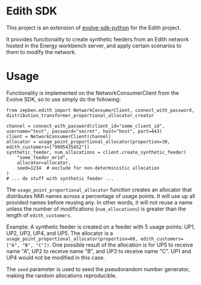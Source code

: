 # Edith SDK #

This project is an extension of [evolve-sdk-python](https://github.com/zepben/evolve-sdk-python) for the Edith project.

It provides functionality to create synthetic feeders from an Edith network hosted in the Energy workbench server,
and apply certain scenarios to them to modify the network.

# Usage #

Functionality is implemented on the NetworkConsumerClient from the Evolve SDK, so to use simply do the following:

    from zepben.edith import NetworkConsumerClient, connect_with_password, distribution_transformer_proportional_allocator_creator
    
    channel = connect_with_password(client_id="some_client_id", username="test", password="secret", host="host", port=443)
    client = NetworkConsumerClient(channel)
    allocator = usage_point_proportional_allocator(proportion=30, edith_customers=["9995435452"])
    synthetic_feeder, num_allocations = client.create_synthetic_feeder(
        "some_feeder_mrid",
        allocator=allocator,
        seed=1234  # exclude for non-deterministic allocation
    )
    # ... do stuff with synthetic feeder ...
    
The `usage_point_proportional_allocator` function creates an allocator that distributes NMI names across a percentage
of usage points. It will use up all provided names before reusing any. In other words, it will not reuse a name unless
the number of modifications (`num_allocations`) is greater than the length of `edith_customers`.

Example: A synthetic feeder is created on a feeder with 5 usage points: UP1, UP2, UP3, UP4, and UP5. The allocator is
a `usage_point_proportional_allocator(proportion=60, edith_customers=["A", "B", "C"])`. One possible result of the
allocation is for UP5 to receive name "A", UP2 to receive name "B", and UP3 to receive name "C". UP1 and UP4 would not
be modified in this case.

The `seed` parameter is used to seed the pseudorandom number generator, making the random allocations reproducible.
